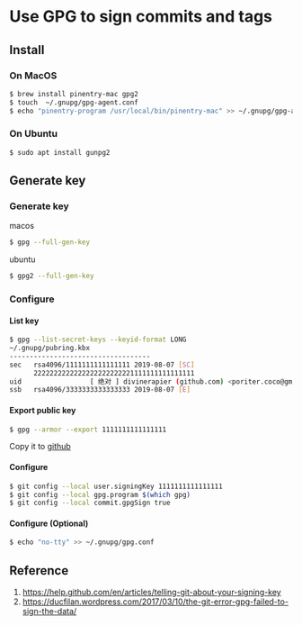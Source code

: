 # Use GPG to sign commits and tags

## Install

### On MacOS

``` sh
$ brew install pinentry-mac gpg2
$ touch  ~/.gnupg/gpg-agent.conf
$ echo "pinentry-program /usr/local/bin/pinentry-mac" >> ~/.gnupg/gpg-agent.conf
```

### On Ubuntu

``` bash
$ sudo apt install gunpg2
```

## Generate key

### Generate key

macos

``` sh
$ gpg --full-gen-key
```

ubuntu

``` bash
$ gpg2 --full-gen-key
```

### Configure 

#### List key

``` sh
$ gpg --list-secret-keys --keyid-format LONG
~/.gnupg/pubring.kbx
-----------------------------------
sec   rsa4096/1111111111111111 2019-08-07 [SC]
      2222222222222222222222221111111111111111
uid                 [ 绝对 ] divinerapier (github.com) <poriter.coco@gmail.com>
ssb   rsa4096/3333333333333333 2019-08-07 [E]
```

#### Export public key

``` sh
$ gpg --armor --export 1111111111111111
```

Copy it to [github](https://github.com/settings/keys)

#### Configure

``` sh
$ git config --local user.signingKey 1111111111111111
$ git config --local gpg.program $(which gpg)
$ git config --local commit.gpgSign true
```

#### Configure (Optional)

``` sh
$ echo "no-tty" >> ~/.gnupg/gpg.conf
```

## Reference

1. https://help.github.com/en/articles/telling-git-about-your-signing-key   
2. https://ducfilan.wordpress.com/2017/03/10/the-git-error-gpg-failed-to-sign-the-data/

